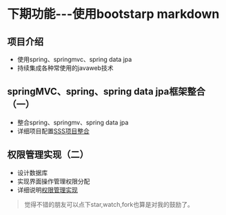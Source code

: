 # 下期功能---使用bootstarp markdown

## 项目介绍
- 使用spring、springmvc、spring data jpa
- 持续集成各种常使用的javaweb技术

## springMVC、spring、spring data jpa框架整合（一）
- 整合spring、springmv、spring data jpa
- 详细项目配置[SSS项目整合](https://handexing.github.io/2017/05/02/wish(%E4%B8%80)/)

## 权限管理实现（二）
- 设计数据库
- 实现界面操作管理权限分配
- 详细说明[权限管理实现](https://handexing.github.io/2017/05/03/wish(%E4%BA%8C)/)

> 觉得不错的朋友可以点下star,watch,fork也算是对我的鼓励了。